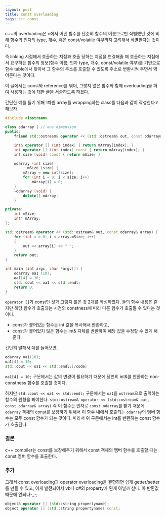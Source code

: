 ```yaml
---
layout: post
title: const overloading
tags: c++ const
---
```


c++의 overloading은 c에서 어떤 함수를 단순히 함수의 이름으로만 식별했던 것에 비해 함수의 인자의 type, 개수, 혹은 const/volatile 여부까지 고려해서 식별한다는 것이다.

즉 linking 시점에서 호출하는 지점과 호출 당하는 지점을 연결해줄 때 호출하는 지점에서 요구하는 함수의 정보(함수 이름, 인자 type, 개수, const/volatile 여부)를 기반으로 함수 table에서 찾아서 그 함수의 주소를 호출할 수 있도록 주소로 변환시켜 주면서 엮어준다는 것이다.

이 글에서는 const와 reference를 엮어, 그렇지 않은 함수와 함께 overloading을 하여 사용하는 것에 대한 글을 서술하도록 하겠다.

간단한 예를 들기 위해 1차원 array를 wrapping하는 class를 다음과 같이 작성한다고 해보자.

```cpp
#include <iostream>

class odarray { // one dimension
public:
    friend std::ostream& operator << (std::ostream& out, const odarray& array);

    int& operator [] (int index) { return mArray[index]; }
    int operator [] (int index) const { return mArray[index]; }
    int size (void) const { return mSize; }

    odarray (int size)
        : mSize (size) {
        mArray = new int[size];
        for (int i = 0; i < size; i++)
            mArray[i] = 0;
    }
    ~odarray (void) {
        delete[] mArray;
    }

private:
    int mSize;
    int* mArray;
};

std::ostream& operator << (std::ostream& out, const odarray& array) {
    for (int i = 0; i < array.mSize; i++)
    {
        out << array[i] << " ";
    }
    return out;
}

int main (int argc, char *argv[]) {
    odarray oa1 (10);
    oa1[4] = 10;
    std::cout << oa1 << std::endl;
    return 0;
}
```

`operator []`가 const인 것과 그렇지 않은 것 2개를 작성하였다. 둘의 함수 내용은 같지만 해당 함수가 호출되는 시점의 constness에 따라 다른 함수가 호출될 수 있다는 것이다.

* const가 붙어있는 함수는 int 값을 복사해서 반환하고,
* const가 붙어있지 않은 함수는 int& 자체를 반환하여 해당 값을 수정할 수 있게 해준다.

간단히 말해서 예를 들어보면,


```cpp
odarray oa1(10);
oa1[4] = 10;
std::cout << oa1 << std::endl;[/code]
```

`oa1[4] = 10;` 구문에서는 값의 변경이 필요하기 때문에 당연히 int&를 반환하는 non-constness 함수를 호출할 것이다.

하지만 `std::cout << oa1 << std::endl;` 구문에서는 `oa1`을 `ostream`으로 출력하는 함수의 원형을 봐야한다.
`std::ostream& operator << (std::ostream& out, const odarray& array)`
즉 이 함수는 인자로 `const odarray`를 받기 때문에 `odarray` 객체의 const를 보장하기 위해서 이 함수 내에서 호출되는 `odarray`의 멤버 함수는 모두 const 함수가 되는 것이다. 따라서 위 구문에서는 int를 반환하는 const 함수가 호출된다.

### 결론 ###

c++ compiler는 const를 보장해주기 위해서 const 객체의 멤버 함수를 호출할 때는 const 멤버 함수를 호출한다.

### 추가 ###

그래서 const overloading과 operator overloading을 결합하면 쉽게 getter/setter를 만들 수 있고, 이게 발전되어서 vb나 c#의 property가 된게 아닐까 싶다. 아 반환값 때문에 안되나-_-;

```cpp
object& operator [] (std::string propertyname);
object operator [] (std::string propertyname) const;
```
